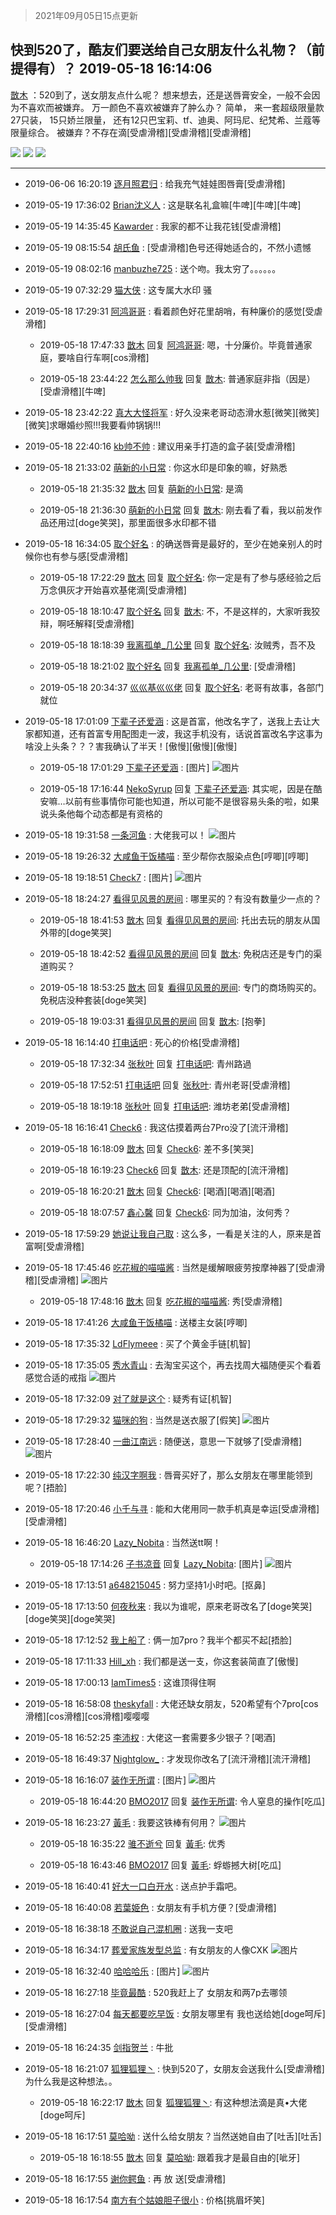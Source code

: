 > 2021年09月05日15点更新
<link rel="stylesheet" href="https://cdn.jsdelivr.net/gh/taotie6/sampleJSON@main/css/photo_show.css">


 ## 快到520了，酷友们要送给自己女朋友什么礼物？（前提得有）？ 2019-05-18 16:14:06

 [㪚木](https://www.coolapk.com/feed/11782335?shareKey=Zjk2Yzg2MDMwNmJmNjEzMTc0YjA~) ：520到了，送女朋友点什么呢？
想来想去，还是送唇膏安全，一般不会因为不喜欢而被嫌弃。
万一颜色不喜欢被嫌弃了肿么办？
简单，
来一套超级限量款 27只装，
15只娇兰限量，
还有12只巴宝莉、tf、迪奥、阿玛尼、纪梵希、兰蔻等限量综合。
被嫌弃<!--break-->？不存在滴[受虐滑稽][受虐滑稽][受虐滑稽] 

<div class="album">
<img class="img-item" src="https://image.coolapk.com/feed/2019/0518/16/1081091_7200_5639@1080x1440.jpg" />
<img class="img-item" src="https://image.coolapk.com/feed/2019/0518/16/1081091_7241_0242@1080x1440.jpg" />
<img class="img-item" src="https://image.coolapk.com/feed/2019/0518/16/1081091_7243_6578@985x1314.jpg" />
</div>

 ------- 

- 2019-06-06 16:20:19 [逐月照君归](uid=1370918) : 给我充气娃娃图唇膏[受虐滑稽] 

- 2019-05-19 17:36:02 [Brian沈义人](uid=886080) : 这是联名礼盒嘛[牛啤][牛啤][牛啤] 

- 2019-05-19 14:35:45 [Kawarder](uid=1289463) : 我家的都不让我花钱[受虐滑稽] 

- 2019-05-19 08:15:54 [胡氏鱼](uid=2279871) : [受虐滑稽]色号还得她适合的，不然小遗憾 

- 2019-05-19 08:02:16 [manbuzhe725](uid=2258784) : 送个吻。我太穷了。。。。。。 

- 2019-05-19 07:32:29 [猫大侠](uid=692666) : 这专属大水印 骚 

- 2019-05-18 17:29:31 [阿鸿哥哥](uid=853743) : 看着颜色好花里胡哨，有种廉价的感觉[受虐滑稽] 

    - 2019-05-18 17:47:33 [㪚木](uid=1081091) 回复 [阿鸿哥哥](uid=853743): 嗯，十分廉价。毕竟普通家庭，要啥自行车啊[cos滑稽] 

    - 2019-05-18 23:44:22 [怎么那么帅我](uid=1421130) 回复 [㪚木](uid=1081091): 普通家庭非指（因是）[受虐滑稽][牛啤] 

- 2019-05-18 23:42:22 [真大大怪将军](uid=1179270) : 好久没来老哥动态滑水惹[微笑][微笑][微笑]求曝婚纱照!!!我要看帅锅锅!!! 

- 2019-05-18 22:40:16 [kb帅不帅](uid=1534346) : 建议用亲手打造的盒子装[受虐滑稽] 

- 2019-05-18 21:33:02 [萌新的小日常](uid=1139593) : 你这水印是印象的嘛，好熟悉 

    - 2019-05-18 21:35:32 [㪚木](uid=1081091) 回复 [萌新的小日常](uid=1139593): 是滴 

    - 2019-05-18 21:36:30 [萌新的小日常](uid=1139593) 回复 [㪚木](uid=1081091): 刚去看了看，我以前发作品还用过[doge笑哭]，那里面很多水印都不错 

- 2019-05-18 16:34:05 [取个好名](uid=1277417) : 的确送唇膏是最好的，至少在她亲别人的时候你也有参与感[受虐滑稽] 

    - 2019-05-18 17:22:29 [㪚木](uid=1081091) 回复 [取个好名](uid=1277417): 你一定是有了参与感经验之后万念俱灰才开始喜欢基佬滴[受虐滑稽] 

    - 2019-05-18 18:10:47 [取个好名](uid=1277417) 回复 [㪚木](uid=1081091): 不，不是这样的，大家听我狡辩，啊呸解释[受虐滑稽] 

    - 2019-05-18 18:18:39 [我离孤单_几公里](uid=2441122) 回复 [取个好名](uid=1277417): 汝贼秀，吾不及 

    - 2019-05-18 18:21:02 [取个好名](uid=1277417) 回复 [我离孤单_几公里](uid=2441122): [受虐滑稽] 

    - 2019-05-18 20:34:37 [巛巛基巛巛佬](uid=1483975) 回复 [取个好名](uid=1277417): 老哥有故事，各部门就位 

- 2019-05-18 17:01:09 [下辈子还爱涵](uid=2318773) : 这是首富，他改名字了，送我上去让大家都知道，还有首富专用配图走一波，我这手机没有，话说首富改名字这事为啥没上头条？？？害我确认了半天！[傲慢][傲慢][傲慢] 

    - 2019-05-18 17:01:29 [下辈子还爱涵](uid=2318773) : [图片] ![图片](https://image.coolapk.com/feed/2019/0318/08/760833_1552867556_6767@222x296.gif)

    - 2019-05-18 17:16:44 [NekoSyrup](uid=1868243) 回复 [下辈子还爱涵](uid=2318773): 其实呢，因是在酷安嘛…以前有些事情你可能也知道，所以可能不是很容易头条的啦，如果说头条他每个动态都是有资格的 

- 2019-05-18 19:31:58 [一条河鱼](uid=1797408) : 大佬我可以！ ![图片](https://image.coolapk.com/feed/2019/0512/22/1049779_2887_3076@566x411.jpg)

- 2019-05-18 19:26:32 [大咸鱼干饭橘喵](uid=1121183) : 至少帮你衣服染点色[哼唧][哼唧] 

- 2019-05-18 19:18:51 [Check7](uid=2474522) : [图片] ![图片](https://image.coolapk.com/feed/2019/0518/19/2474522_8329_4884@1080x796.jpg)

- 2019-05-18 18:24:27 [看得见风景的房间](uid=887049) : 哪里买的？有没有数量少一点的？ 

    - 2019-05-18 18:41:53 [㪚木](uid=1081091) 回复 [看得见风景的房间](uid=887049): 托出去玩的朋友从国外带的[doge笑哭] 

    - 2019-05-18 18:42:52 [看得见风景的房间](uid=887049) 回复 [㪚木](uid=1081091): 免税店还是专门的渠道购买？ 

    - 2019-05-18 18:53:25 [㪚木](uid=1081091) 回复 [看得见风景的房间](uid=887049): 专门的商场购买的。免税店没种套装[doge笑哭] 

    - 2019-05-18 19:03:31 [看得见风景的房间](uid=887049) 回复 [㪚木](uid=1081091): [抱拳] 

- 2019-05-18 16:14:40 [打电话吧](uid=1906112) : 死心的价格[受虐滑稽] 

    - 2019-05-18 17:32:34 [张秋叶](uid=1613104) 回复 [打电话吧](uid=1906112): 青州路過 

    - 2019-05-18 17:52:51 [打电话吧](uid=1906112) 回复 [张秋叶](uid=1613104): 青州老哥[受虐滑稽] 

    - 2019-05-18 18:19:18 [张秋叶](uid=1613104) 回复 [打电话吧](uid=1906112): 潍坊老弟[受虐滑稽] 

- 2019-05-18 16:16:41 [Check6](uid=1102136) : 我这估摸着两台7Pro没了[流汗滑稽] 

    - 2019-05-18 16:18:09 [㪚木](uid=1081091) 回复 [Check6](uid=1102136): 差不多[笑哭] 

    - 2019-05-18 16:19:23 [Check6](uid=1102136) 回复 [㪚木](uid=1081091): 还是顶配的[流汗滑稽] 

    - 2019-05-18 16:20:21 [㪚木](uid=1081091) 回复 [Check6](uid=1102136): [喝酒][喝酒][喝酒] 

    - 2019-05-18 18:07:57 [鑫心馨](uid=2611196) 回复 [Check6](uid=1102136): 同为加油，汝何秀？ 

- 2019-05-18 17:59:29 [她说让我自己取](uid=604983) : 这么多，一看是关注的人，原来是首富啊[受虐滑稽] 

- 2019-05-18 17:45:46 [吃花椒的喵喵酱](uid=1277774) : 当然是缓解眼疲劳按摩神器了[受虐滑稽][受虐滑稽] ![图片](https://image.coolapk.com/live/2019/0411/12/2221080_1554955947_3158@1080x1920.jpg)

    - 2019-05-18 17:48:16 [㪚木](uid=1081091) 回复 [吃花椒的喵喵酱](uid=1277774): 秀[受虐滑稽] 

- 2019-05-18 17:41:26 [大咸鱼干饭橘喵](uid=1121183) : 送楼主女装[哼唧] 

- 2019-05-18 17:35:32 [LdFlymeee](uid=2138634) : 买了个黄金手链[机智] 

- 2019-05-18 17:35:05 [秀水青山](uid=1963065) : 去淘宝买这个，再去找周大福随便买个看着感觉合适的戒指 ![图片](https://image.coolapk.com/feed/2019/0518/17/1963065_2101_4353@1080x2244.jpg)

- 2019-05-18 17:32:09 [对了就是这个](uid=1451911) : 疑秀有证[机智] 

- 2019-05-18 17:29:32 [猫咪的狗](uid=507595) : 当然是送衣服了[假笑] ![图片](https://image.coolapk.com/feed/2019/0518/17/507595_1769_6112@1080x2340.jpg)

- 2019-05-18 17:28:40 [一曲江南远](uid=1068225) : 随便送，意思一下就够了[受虐滑稽] ![图片](https://image.coolapk.com/feed/2019/0518/17/1068225_1716_5274@2494x3325.jpg)

- 2019-05-18 17:22:30 [纯汉字啊我](uid=1332621) : 唇膏买好了，那么女朋友在哪里能领到呢？[捂脸] 

- 2019-05-18 17:20:46 [小千与寻](uid=1929892) : 能和大佬用同一款手机真是幸运[受虐滑稽][受虐滑稽] 

- 2019-05-18 16:46:20 [Lazy_Nobita](uid=803996) : 当然送tt啊！ 

    - 2019-05-18 17:14:26 [子书凉音](uid=1313127) 回复 [Lazy_Nobita](uid=803996): [图片] ![图片](https://image.coolapk.com/feed/2019/0510/21/2097984_4565_3777@640x300.jpg)

- 2019-05-18 17:13:51 [a648215045](uid=612562) : 努力坚持1小时吧。[抠鼻] 

- 2019-05-18 17:13:50 [何夜秋来](uid=552467) : 我以为谁呢，原来老哥改名了[doge笑哭][doge笑哭][doge笑哭] 

- 2019-05-18 17:12:52 [我上船了](uid=441422) : 俩一加7pro？我半个都买不起[捂脸] 

- 2019-05-18 17:11:33 [Hill_xh](uid=713188) : 我们都是送一支，你这套装简直了[傲慢] 

- 2019-05-18 17:00:13 [IamTimes5](uid=2286768) : 这谁顶得住啊 

- 2019-05-18 16:58:08 [theskyfall](uid=818605) : 大佬还缺女朋友，520希望有个7pro[cos滑稽][cos滑稽][cos滑稽]嘤嘤嘤 

- 2019-05-18 16:52:25 [李沛权](uid=1731134) : 大佬这一套需要多少银子？[喝酒] 

- 2019-05-18 16:49:37 [Nightglow_](uid=2017432) : 才发现你改名了[流汗滑稽][流汗滑稽] 

- 2019-05-18 16:16:07 [装作无所谓](uid=890690) : [图片] ![图片](https://image.coolapk.com/feed/2019/0502/10/890690_2621_3888@221x221.jpg)

    - 2019-05-18 16:44:20 [BMO2017](uid=1259490) 回复 [装作无所谓](uid=890690): 令人窒息的操作[吃瓜] 

- 2019-05-18 16:23:27 [黃毛](uid=1419789) : 我要这铁棒有何用？ ![图片](https://image.coolapk.com/feed/2019/0518/16/1419789_7804_2824@200x182.gif)

    - 2019-05-18 16:35:22 [骓不逝兮](uid=2368589) 回复 [黃毛](uid=1419789): 优秀 

    - 2019-05-18 16:43:46 [BMO2017](uid=1259490) 回复 [黃毛](uid=1419789): 蜉蝣撼大树[吃瓜] 

- 2019-05-18 16:40:41 [好大一口白开水](uid=2125496) : 送点护手霜吧。 

- 2019-05-18 16:40:08 [若葉姫色](uid=1605581) : 女朋友有手机方便？[受虐滑稽] 

- 2019-05-18 16:38:18 [不敢说自己混机圈](uid=1430068) : 送我一支吧 

- 2019-05-18 16:34:17 [葬爱家族发型总监](uid=933375) : 有女朋友的人像CXK ![图片](https://image.coolapk.com/feed/2019/0518/16/933375_8454_6426@910x1620.jpg)

- 2019-05-18 16:32:40 [哈哈哈乐](uid=1389702) : [图片] ![图片](https://image.coolapk.com/feed/2019/0502/15/1389702_2083_3347@198x198.jpg)

- 2019-05-18 16:27:18 [毕竟最酷](uid=677297) : 520我赶上了  女朋友和两7p去哪领 

- 2019-05-18 16:27:04 [每天都要吃早饭](uid=2556602) : 女朋友哪里有  我也送给她[doge呵斥][受虐滑稽] 

- 2019-05-18 16:24:35 [剑指贺兰](uid=1109203) : 牛批 

- 2019-05-18 16:21:07 [狐狸狐狸丶](uid=1776911) : 快到520了，女朋友会送我什么[受虐滑稽]为什么我是这种想法。。 

    - 2019-05-18 16:22:17 [㪚木](uid=1081091) 回复 [狐狸狐狸丶](uid=1776911): 有这种想法滴是真•大佬[doge呵斥] 

- 2019-05-18 16:17:51 [莫哈呦](uid=1649828) : 送什么给女朋友？当然送她自由了[吐舌][吐舌] 

    - 2019-05-18 16:18:55 [㪚木](uid=1081091) 回复 [莫哈呦](uid=1649828): 跟着我才是最自由的[呲牙] 

- 2019-05-18 16:17:55 [谢你鳄鱼](uid=2063607) : 再 放 送[受虐滑稽] 

- 2019-05-18 16:17:54 [南方有个姑娘胆子很小](uid=1893384) : 价格[挑眉坏笑] 

